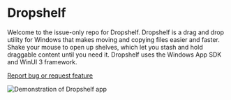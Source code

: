 # Dropshelf

Welcome to the issue-only repo for Dropshelf. Dropshelf is a drag and drop utility for Windows that makes moving and copying files easier and faster. Shake your mouse to open up shelves, which let you stash and hold draggable content until you need it. Dropshelf uses the Windows App SDK and WinUI 3 framework.

[Report bug or request feature](https://github.com/williamckha/dropshelf-issues/issues)

![Demonstration of Dropshelf app](images/demo.gif)
